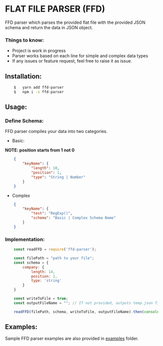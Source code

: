 # FLAT FILE PARSER (FFD)

FFD parser which parses the provided flat file with the provided JSON schema and return the data in JSON object.

### Things to know:
- Project is work in progress
- Parser works based on each line for simple and complex data types
- If any issues or feature request, feel free to raise it as issue.


## Installation:

```bash
    $   yarn add ffd-parser
    $   npm i -s ffd-parser
```

## Usage:

### Define Schema:
FFD parser compiles your data into two categories.
- Basic:

**NOTE: position starts from 1 not 0**

```json
    {
        "keyName": {
            "length": 10,
            "position": 1,
            "type": "String | Number"
        }
    }
```
- Complex
```json
    {
        "keyName": {
            "test": "RegExp()",
            "schema": "Basic | Complex Schema Name"
        }
    }
```

### Implementation:

```javascript
    const readFFD = require('ffd-parser');

    const filePath = "path to your file";
    const schema = {
        company: {
            length: 14,
            position: 1,
            type: 'string'
        }
    }

    const writeToFile = true;
    const outputFileName = ""; // If not provided, outputs temp.json file

    readFFD(filePath, schema, writeToFile, outputFileName).then(console.log).catch(console.error);

```

## Examples:

Sample FFD parser examples are also provided in [examples](./examples/) folder.

